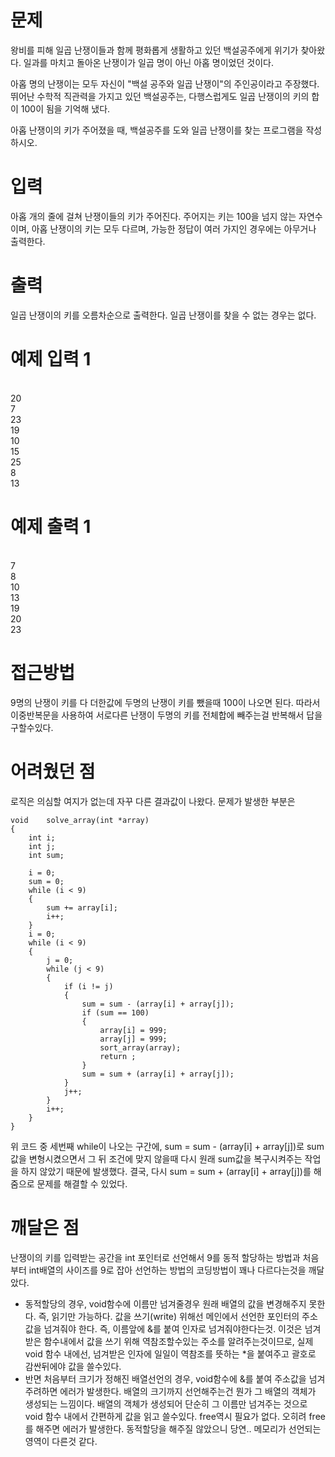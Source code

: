 # 문제
<p>왕비를 피해 일곱 난쟁이들과 함께 평화롭게 생활하고 있던 백설공주에게 위기가 찾아왔다. 일과를 마치고 돌아온 난쟁이가 일곱 명이 아닌 아홉 명이었던 것이다.<p>

<p>아홉 명의 난쟁이는 모두 자신이 "백설 공주와 일곱 난쟁이"의 주인공이라고 주장했다. 뛰어난 수학적 직관력을 가지고 있던 백설공주는, 다행스럽게도 일곱 난쟁이의 키의 합이 100이 됨을 기억해 냈다.<p>

<p>아홉 난쟁이의 키가 주어졌을 때, 백설공주를 도와 일곱 난쟁이를 찾는 프로그램을 작성하시오.<p>

# 입력
<p>아홉 개의 줄에 걸쳐 난쟁이들의 키가 주어진다. 주어지는 키는 100을 넘지 않는 자연수이며, 아홉 난쟁이의 키는 모두 다르며, 가능한 정답이 여러 가지인 경우에는 아무거나 출력한다.<p>

# 출력
<p>일곱 난쟁이의 키를 오름차순으로 출력한다. 일곱 난쟁이를 찾을 수 없는 경우는 없다.<p>

# 예제 입력 1 
<br>20
<br>7
<br>23
<br>19
<br>10
<br>15
<br>25
<br>8
<br>13
# 예제 출력 1 
<br>7
<br>8
<br>10
<br>13
<br>19
<br>20
<br>23

# 접근방법
9명의 난쟁이 키를 다 더한값에 두명의 난쟁이 키를 뺐을때 100이 나오면 된다. 따라서 이중반복문을 사용하여 서로다른 난쟁이 두명의 키를 전체합에 빼주는걸 반복해서 답을 구할수있다.

# 어려웠던 점
로직은 의심할 여지가 없는데 자꾸 다른 결과값이 나왔다. 문제가 발생한 부분은 

```
void	solve_array(int *array)
{
	int i;
	int j;
	int sum;

	i = 0;
	sum = 0;
	while (i < 9)
	{
		sum += array[i];
		i++;
	}
	i = 0;
	while (i < 9)
	{
		j = 0;
		while (j < 9)
		{
			if (i != j)
			{
				sum = sum - (array[i] + array[j]);
				if (sum == 100)
				{
					array[i] = 999;
					array[j] = 999;
					sort_array(array);
					return ;
				}
				sum = sum + (array[i] + array[j]);
			}
			j++;
		}
		i++;
	}
}
```
위 코드 중 세번째 while이 나오는 구간에, sum = sum - (array[i] + array[j])로 sum값을 변형시켰으면서 그 뒤 조건에 맞지 않을때 다시 원래 sum값을 복구시켜주는 작업을 하지 않았기 때문에 발생했다.
결국, 다시 sum = sum + (array[i] + array[j])를 해줌으로 문제를 해결할 수 있었다.

# 깨달은 점
난쟁이의 키를 입력받는 공간을 int 포인터로 선언해서 9를 동적 할당하는 방법과 처음부터 int배열의 사이즈를 9로 잡아 선언하는 방법의 코딩방법이 꽤나 다르다는것을 깨달았다.
- 동적할당의 경우, void함수에 이름만 넘겨줄경우 원래 배열의 값을 변경해주지 못한다. 즉, 읽기만 가능하다. 값을 쓰기(write) 위해선 메인에서 선언한 포인터의 주소값을 넘겨줘야 한다. 즉, 이름앞에 &를 붙여 인자로 넘겨줘야한다는것. 이것은 넘겨받은 함수내에서 값을 쓰기 위해 역참조할수있는 주소를 알려주는것이므로, 실제 void 함수 내에선, 넘겨받은 인자에 일일이 역참조를 뜻하는 *을 붙여주고 괄호로 감싼뒤에야 값을 쓸수있다.
- 반면 처음부터 크기가 정해진 배열선언의 경우, void함수에 &를 붙여 주소값을 넘겨주려하면 에러가 발생한다. 배열의 크기까지 선언해주는건 뭔가 그 배열의 객체가 생성되는 느낌이다. 배열의 객체가 생성되어 단순히 그 이름만 넘겨주는 것으로 void 함수 내에서 간편하게 값을 읽고 쓸수있다. free역시 필요가 없다. 오히려 free를 해주면 에러가 발생한다. 동적할당을 해주질 않았으니 당연.. 메모리가 선언되는 영역이 다른것 같다.
